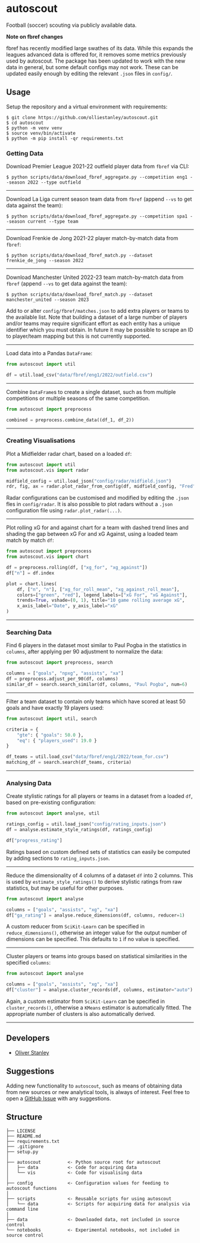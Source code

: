 # autoscout
Football (soccer) scouting via publicly available data.

**Note on fbref changes**

fbref has recently modified large swathes of its data. While this expands the leagues advanced data is offered for, it removes some metrics previously used by autoscout. The package has been updated to work with the new data in general, but some default configs may not work. These can be updated easily enough by editing the relevant `.json` files in `config/`.

## Usage

Setup the repository and a virtual environment with requirements:

```shell
$ git clone https://github.com/olliestanley/autoscout.git
$ cd autoscout
$ python -m venv venv
$ source venv/bin/activate
$ python -m pip install -qr requirements.txt
```

### Getting Data

Download Premier League 2021-22 outfield player data from `fbref` via CLI:

```shell
$ python scripts/data/download_fbref_aggregate.py --competition eng1 --season 2022 --type outfield
```

---

Download La Liga current season team data from `fbref` (append `--vs` to get data against the team):

```shell
$ python scripts/data/download_fbref_aggregate.py --competition spa1 --season current --type team
```

---

Download Frenkie de Jong 2021-22 player match-by-match data from `fbref`:

```shell
$ python scripts/data/download_fbref_match.py --dataset frenkie_de_jong --season 2022
```

---

Download Manchester United 2022-23 team match-by-match data from `fbref` (append `--vs` to get data against the team):

```shell
$ python scripts/data/download_fbref_match.py --dataset manchester_united --season 2023
```

Add to or alter `config/fbref/matches.json` to add extra players or teams to the available list. Note that building a dataset of a large number of players and/or teams may require significant effort as each entity has a unique identifier which you must obtain. In future it may be possible to scrape an ID to player/team mapping but this is not currently supported.

---

Load data into a Pandas `DataFrame`:

```python
from autoscout import util

df = util.load_csv("data/fbref/eng1/2022/outfield.csv")
```

---

Combine `DataFrame`s to create a single dataset, such as from multiple competitions or multiple seasons of the same competition.

```python
from autoscout import preprocess

combined = preprocess.combine_data((df_1, df_2))
```

---

### Creating Visualisations

Plot a Midfielder radar chart, based on a loaded `df`:

```python
from autoscout import util
from autoscout.vis import radar

midfield_config = util.load_json("config/radar/midfield.json")
rdr, fig, ax = radar.plot_radar_from_config(df, midfield_config, "Fred")
```

Radar configurations can be customised and modified by editing the `.json` fles in `config/radar`. It is also possible to plot radars without a `.json` configuration file using `radar.plot_radar(...)`.

---

Plot rolling xG for and against chart for a team with dashed trend lines and shading the gap between xG For and xG Against, using a loaded team match by match `df`:

```python
from autoscout import preprocess
from autoscout.vis import chart

df = preprocess.rolling(df, ["xg_for", "xg_against"])
df["n"] = df.index

plot = chart.lines(
    df, ["n", "n"], ["xg_for_roll_mean", "xg_against_roll_mean"],
    colors=["green", "red"], legend_labels=["xG For", "xG Against"],
    trends=True, vshade=(0, 1), title="10 game rolling average xG",
    x_axis_label="Date", y_axis_label="xG"
)
```

---

### Searching Data

Find 6 players in the dataset most similar to Paul Pogba in the statistics in `columns`, after applying per 90 adjustment to normalize the data:

```python
from autoscout import preprocess, search

columns = ["goals", "npxg", "assists", "xa"]
df = preprocess.adjust_per_90(df, columns)
similar_df = search.search_similar(df, columns, "Paul Pogba", num=6)
```

---

Filter a team dataset to contain only teams which have scored at least 50 goals and have exactly 19 players used:

```python
from autoscout import util, search

criteria = {
    "gte": { "goals": 50.0 },
    "eq": { "players_used": 19.0 }
}

df_teams = util.load_csv("data/fbref/eng1/2022/team_for.csv")
matching_df = search.search(df_teams, criteria)
```

---

### Analysing Data

Create stylistic ratings for all players or teams in a dataset from a loaded `df`, based on pre-existing configuration:

```python
from autoscout import analyse, util

ratings_config = util.load_json("config/rating_inputs.json")
df = analyse.estimate_style_ratings(df, ratings_config)

df["progress_rating"]
```

Ratings based on custom defined sets of statistics can easily be computed by adding sections to `rating_inputs.json`.

---

Reduce the dimensionality of 4 columns of a dataset `df` into 2 columns. This is used by `estimate_style_ratings()` to derive stylistic ratings from raw statistics, but may be useful for other purposes.

```python
from autoscout import analyse

columns = ["goals", "assists", "xg", "xa"]
df["ga_rating"] = analyse.reduce_dimensions(df, columns, reducer=1)
```

A custom reducer from `SciKit-Learn` can be specified in `reduce_dimensions()`, otherwise an integer value for the output number of dimensions can be specified. This defaults to `1` if no value is specified.

---

Cluster players or teams into groups based on statistical similarities in the specified `columns`:

```python
from autoscout import analyse

columns = ["goals", "assists", "xg", "xa"]
df["cluster"] = analyse.cluster_records(df, columns, estimator="auto")
```

Again, a custom estimator from `SciKit-Learn` can be specified in `cluster_records()`, otherwise a `KMeans` estimator is automatically fitted. The appropriate number of clusters is also automatically derived.

---

## Developers

* [Oliver Stanley](https://github.com/olliestanley)

## Suggestions

Adding new functionality to `autoscout`, such as means of obtaining data from new sources or new analytical tools, is always of interest. Feel free to open a [GitHub Issue](https://github.com/olliestanley/autoscout/issues/new) with any suggestions.

## Structure

```
├── LICENSE
├── README.md
├── requirements.txt
├── .gitignore
├── setup.py
│
├── autoscout          <- Python source root for autoscout
│   ├── data           <- Code for acquiring data
│   └── vis            <- Code for visualising data
│
├── config             <- Configuration values for feeding to autoscout functions
│
├── scripts            <- Reusable scripts for using autoscout
│   └── data           <- Scripts for acquiring data for analysis via command line
│
├── data               <- Downloaded data, not included in source control
└── notebooks          <- Experimental notebooks, not included in source control
```
